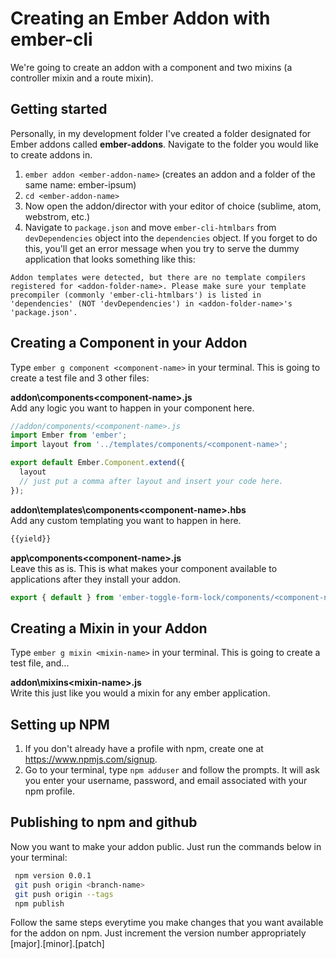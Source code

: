 # Creating an Ember Addon with ember-cli
We're going to create an addon with a component and two mixins (a controller mixin and a route mixin).

## Getting started
Personally, in my development folder I've created a folder designated for Ember addons called **ember-addons**. Navigate to the folder you would like to create addons in.
1. `ember addon <ember-addon-name>` (creates an addon and a folder of the same name: ember-ipsum)
2. `cd <ember-addon-name>`
3. Now open the addon/director with your editor of choice (sublime, atom, webstrom, etc.)
4. Navigate to `package.json` and move `ember-cli-htmlbars` from `devDependencies` object into the `dependencies` object. If you forget to do this, you'll get an error message when you try to serve the dummy application that looks something like this:

`Addon templates were detected, but there are no template compilers registered for <addon-folder-name>. Please make sure your template precompiler (commonly 'ember-cli-htmlbars') is listed in 'dependencies' (NOT 'devDependencies') in <addon-folder-name>'s 'package.json'.`  

## Creating a Component in your Addon
Type `ember g component <component-name>` in your terminal. This is going to create a test file and 3 other files:  

**addon\components\<component-name>.js**  
Add any logic you want to happen in your component here.
```javascript
//addon/components/<component-name>.js
import Ember from 'ember';
import layout from '../templates/components/<component-name>';

export default Ember.Component.extend({
  layout
  // just put a comma after layout and insert your code here.
});
```

**addon\templates\components\<component-name>.hbs**  
Add any custom templating you want to happen in here.
```html
{{yield}}
```
**app\components\<component-name>.js**  
Leave this as is. This is what makes your component available to applications after they install your addon.
```javascript
export { default } from 'ember-toggle-form-lock/components/<component-name>';
```

## Creating a Mixin in your Addon
Type `ember g mixin <mixin-name>` in your terminal. This is going to create a test file, and...

**addon\mixins\<mixin-name>.js**  
Write this just like you would a mixin for any ember application.

## Setting up NPM
1. If you don't already have a profile with npm, create one at https://www.npmjs.com/signup.
2. Go to your terminal, type `npm adduser` and follow the prompts. It will ask you enter your username, password, and email associated with your npm profile.

## Publishing to npm and github
Now you want to make your addon public. Just run the commands below in your terminal:  

```bash
 npm version 0.0.1
 git push origin <branch-name>
 git push origin --tags
 npm publish
 ```
Follow the same steps everytime you make changes that you want available for the addon on npm. Just increment the version number appropriately [major].[minor].[patch]
